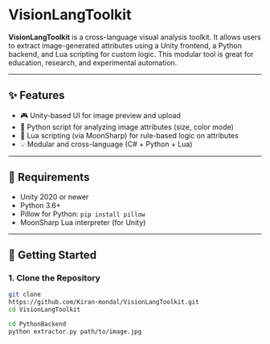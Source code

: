 # VisionLangToolkit

**VisionLangToolkit** is a cross-language visual analysis toolkit. It allows users to extract image-generated attributes using a Unity frontend, a Python backend, and Lua scripting for custom logic. This modular tool is great for education, research, and experimental automation.

---

## ✨ Features

- 🎮 Unity-based UI for image preview and upload  
- 🐍 Python script for analyzing image attributes (size, color mode)  
- 🔁 Lua scripting (via MoonSharp) for rule-based logic on attributes  
- 💡 Modular and cross-language (C# + Python + Lua)

---

## 🔧 Requirements

- Unity 2020 or newer  
- Python 3.6+  
- Pillow for Python: `pip install pillow`  
- MoonSharp Lua interpreter (for Unity)

---

## 🚀 Getting Started

### 1. Clone the Repository

```bash
git clone
https://github.com/Kiran-mondal/VisionLangToolkit.git
cd VisionLangToolkit

cd PythonBackend
python extractor.py path/to/image.jpg
